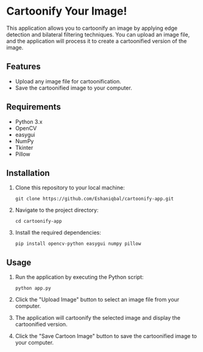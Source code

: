 
# Cartoonify Your Image!

This application allows you to cartoonify an image by applying edge detection and bilateral filtering techniques. You can upload an image file, and the application will process it to create a cartoonified version of the image.

## Features

- Upload any image file for cartoonification.
- Save the cartoonified image to your computer.

## Requirements

- Python 3.x
- OpenCV
- easygui
- NumPy
- Tkinter
- Pillow

## Installation

1. Clone this repository to your local machine:

   ```
   git clone https://github.com/Eshaniqbal/cartoonify-app.git
   ```

2. Navigate to the project directory:

   ```
   cd cartoonify-app
   ```

3. Install the required dependencies:

   ```
   pip install opencv-python easygui numpy pillow
   ```

## Usage

1. Run the application by executing the Python script:

   ```
   python app.py
   ```

2. Click the "Upload Image" button to select an image file from your computer.
3. The application will cartoonify the selected image and display the cartoonified version.
4. Click the "Save Cartoon Image" button to save the cartoonified image to your computer.




